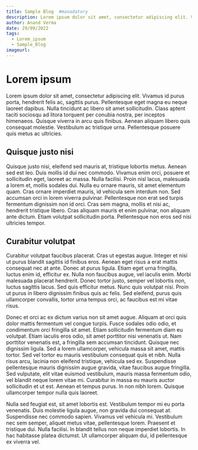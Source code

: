```yaml
---
title: Sample Blog  #manadatory
description: Lorem ipsum dolor sit amet, consectetur adipiscing elit. Vivamus id purus porta, hendrerit felis ac, sagittis purus.  
author: Anand Verma
date: 29/09/2022  
tags:  
  - Lorem_ipsum
  - Sample_Blog
imageurl: 
---
```


# Lorem ipsum

Lorem ipsum dolor sit amet, consectetur adipiscing elit. Vivamus id purus porta, hendrerit felis ac, sagittis purus. Pellentesque eget magna eu neque laoreet dapibus. Nulla tincidunt ac libero sit amet sollicitudin. Class aptent taciti sociosqu ad litora torquent per conubia nostra, per inceptos himenaeos. Quisque viverra in arcu quis finibus. Aenean aliquam libero quis consequat molestie. Vestibulum ac tristique urna. Pellentesque posuere quis metus ac ultricies.

## Quisque justo nisi

Quisque justo nisi, eleifend sed mauris at, tristique lobortis metus. Aenean sed est leo. Duis mollis id dui nec commodo. Vivamus enim orci, posuere et sollicitudin eget, laoreet ac massa. Nulla facilisi. Proin nisl lacus, malesuada a lorem et, mollis sodales dui. Nulla eu ornare mauris, sit amet elementum quam. Cras ornare imperdiet mauris, id vehicula sem interdum non. Sed accumsan orci in lorem viverra pulvinar. Pellentesque non erat sed turpis fermentum dignissim non id orci. Cras sem magna, mollis et nisi ac, hendrerit tristique libero. Cras aliquam mauris et enim pulvinar, non aliquam ante dictum. Etiam volutpat sollicitudin porta. Pellentesque non eros sed nisi ultricies tempor.

## Curabitur volutpat

Curabitur volutpat faucibus placerat. Cras ut egestas augue. Integer et nisi ut purus blandit sagittis id finibus eros. Aenean eget risus a erat mattis consequat nec at ante. Donec at purus ligula. Etiam eget urna fringilla, luctus enim id, efficitur ex. Nulla non faucibus augue, vel iaculis enim. Morbi malesuada placerat hendrerit. Donec tortor justo, semper vel lobortis non, luctus sagittis lacus. Sed quis efficitur metus. Nunc quis volutpat nisi. Proin ut purus in libero dignissim finibus quis ac felis. Sed eleifend, purus quis ullamcorper convallis, tortor urna tempus orci, ac faucibus est mi vitae risus.

Donec et orci ac ex dictum varius non sit amet augue. Aliquam at orci quis dolor mattis fermentum vel congue turpis. Fusce sodales odio odio, et condimentum orci fringilla sit amet. Etiam sollicitudin fermentum diam eu volutpat. Etiam iaculis eros odio, sit amet porttitor nisi venenatis ut. Nam porttitor venenatis est, a fringilla sem accumsan tincidunt. Quisque nec dignissim ligula. Sed a lorem ullamcorper, vehicula massa sit amet, mattis tortor. Sed vel tortor eu mauris vestibulum consequat quis et nibh. Nulla risus arcu, lacinia non eleifend tristique, vehicula sed ex. Suspendisse pellentesque mauris dignissim augue gravida, vitae faucibus augue fringilla. Sed vulputate, elit vitae euismod vestibulum, mauris massa fermentum odio, vel blandit neque lorem vitae mi. Curabitur in massa eu mauris auctor sollicitudin et ut est. Aenean et tempus purus. In non nibh lorem. Quisque ullamcorper tempor nulla quis laoreet.

Nulla sed feugiat est, sit amet lobortis est. Vestibulum tempor mi eu porta venenatis. Duis molestie ligula augue, non gravida dui consequat at. Suspendisse nec commodo sapien. Vivamus vel vehicula mi. Vestibulum nec sem semper, aliquet metus vitae, pellentesque lorem. Praesent et tristique dui. Nulla facilisi. In blandit tellus non neque imperdiet lobortis. In hac habitasse platea dictumst. Ut ullamcorper aliquam dui, id pellentesque ex viverra vel.
